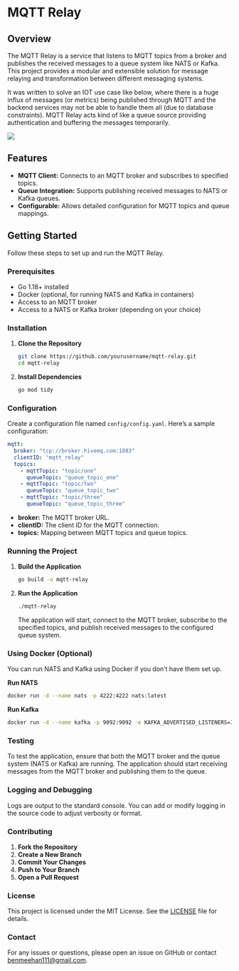 # MQTT Relay

## Overview

The MQTT Relay is a service that listens to MQTT topics from a broker and publishes the received messages to a queue system like NATS or Kafka. This project provides a modular and extensible solution for message relaying and transformation between different messaging systems.

It was written to solve an IOT use case like below, where there is a huge influx of messages (or metrics) being published through MQTT and the backend services may not be able to handle them all (due to database constraints). MQTT Relay acts kind of like a queue source providing authentication and buffering the messages temporarily.

![](example.png)

## Features

- **MQTT Client:** Connects to an MQTT broker and subscribes to specified topics.
- **Queue Integration:** Supports publishing received messages to NATS or Kafka queues.
- **Configurable:** Allows detailed configuration for MQTT topics and queue mappings.

## Getting Started

Follow these steps to set up and run the MQTT Relay.

### Prerequisites

- Go 1.18+ installed
- Docker (optional, for running NATS and Kafka in containers)
- Access to an MQTT broker
- Access to a NATS or Kafka broker (depending on your choice)

### Installation

1. **Clone the Repository**

   ```bash
   git clone https://github.com/yourusername/mqtt-relay.git
   cd mqtt-relay
   ```

2. **Install Dependencies**

   ```bash
   go mod tidy
   ```

### Configuration

Create a configuration file named `config/config.yaml`. Here’s a sample configuration:

```yaml
mqtt:
  broker: "tcp://broker.hivemq.com:1883"
  clientID: "mqtt_relay"
  topics:
    - mqttTopic: "topic/one"
      queueTopic: "queue_topic_one"
    - mqttTopic: "topic/two"
      queueTopic: "queue_topic_two"
    - mqttTopic: "topic/three"
      queueTopic: "queue_topic_three"
```

- **broker:** The MQTT broker URL.
- **clientID:** The client ID for the MQTT connection.
- **topics:** Mapping between MQTT topics and queue topics.

### Running the Project

1. **Build the Application**

   ```bash
   go build -o mqtt-relay
   ```

2. **Run the Application**

   ```bash
   ./mqtt-relay
   ```

   The application will start, connect to the MQTT broker, subscribe to the specified topics, and publish received messages to the configured queue system.

### Using Docker (Optional)

You can run NATS and Kafka using Docker if you don’t have them set up.

**Run NATS**

```bash
docker run -d --name nats -p 4222:4222 nats:latest
```

**Run Kafka**

```bash
docker run -d --name kafka -p 9092:9092 -e KAFKA_ADVERTISED_LISTENERS=INSIDE://kafka:9092,OUTSIDE://localhost:9092 -e KAFKA_LISTENER_NAME=INSIDE -e KAFKA_LISTENERS=INSIDE://0.0.0.0:9092,OUTSIDE://0.0.0.0:9092 wurstmeister/kafka:latest
```

### Testing

To test the application, ensure that both the MQTT broker and the queue system (NATS or Kafka) are running. The application should start receiving messages from the MQTT broker and publishing them to the queue.

### Logging and Debugging

Logs are output to the standard console. You can add or modify logging in the source code to adjust verbosity or format.

### Contributing

1. **Fork the Repository**
2. **Create a New Branch**
3. **Commit Your Changes**
4. **Push to Your Branch**
5. **Open a Pull Request**

### License

This project is licensed under the MIT License. See the [LICENSE](LICENSE) file for details.

### Contact

For any issues or questions, please open an issue on GitHub or contact [benmeehan111@gmail.com](mailto:benmeehan111@gmail.com).
